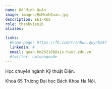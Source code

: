 ```yaml
---
name: Hồ Minh Quân
image: images/HoMinhQuan.jpg
description: EE1-K65
role: thanhvien26
aliases:

links:
  #home-page: https://fb.com/tranhuu.quynh247
  linkedin: #
  email: quan.hm202188@sis.hust.edu.vn
  #twitter: uptonogoode
---
```


Học chuyên ngành Kỹ thuật Điện.

Khoá 65 Trường Đại học Bách Khoa Hà Nội.
